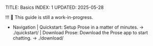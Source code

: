 TITLE: Basics
INDEX: 1
UPDATED: 2025-05-28

!!! 🚧 This guide is still a work-in-progress.

+ Navigation
  | Quickstart: Setup Prose in a matter of minutes. -> ./quickstart/
  | Download Prose: Download the Prose app to start chatting. -> ./download/
